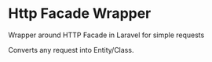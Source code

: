 # Http Facade Wrapper
Wrapper around HTTP Facade in Laravel for simple requests

Converts any request into Entity/Class.
